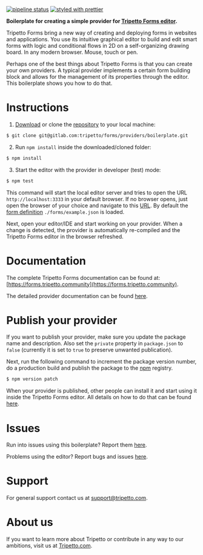 [![pipeline status](https://gitlab.com/tripetto/forms/providers/boilerplate/badges/master/pipeline.svg)](https://gitlab.com/tripetto/forms/providers/boilerplate/commits/master)
[![styled with prettier](https://img.shields.io/badge/styled_with-prettier-ff69b4.svg)](https://github.com/prettier/prettier)

**Boilerplate for creating a simple provider for [Tripetto Forms editor](https://www.npmjs.com/package/@tripetto/forms-editor).**

Tripetto Forms bring a new way of creating and deploying forms in websites and applications. You use its intuitive graphical editor to build and edit smart forms with logic and conditional flows in 2D on a self-organizing drawing board. In any modern browser. Mouse, touch or pen.

Perhaps one of the best things about Tripetto Forms is that you can create your own providers. A typical provider implements a certain form building block and allows for the management of its properties through the editor. This boilerplate shows you how to do that.

# Instructions
1. [Download](https://gitlab.com/tripetto/forms/providers/boilerplate/repository/master/archive.zip) or clone the [repository](https://gitlab.com/tripetto/forms/providers/boilerplate) to your local machine:
```bash
$ git clone git@gitlab.com:tripetto/forms/providers/boilerplate.git
```

2. Run `npm install` inside the downloaded/cloned folder:
```bash
$ npm install
```

3. Start the editor with the provider in developer (test) mode:
```bash
$ npm test
```

This command will start the local editor server and tries to open the URL `http://localhost:3333` in your default browser. If no browser opens, just open the browser of your choice and navigate to this [URL](http://localhost:3333). By default the [form definition](https://forms.tripetto.community/editor/#definitions) `./forms/example.json` is loaded.

Next, open your editor/IDE and start working on your provider. When a change is detected, the provider is automatically re-compiled and the Tripetto Forms editor in the browser refreshed.

# Documentation
The complete Tripetto Forms documentation can be found at: [https://forms.tripetto.community](https://forms.tripetto.community).

The detailed provider documentation can be found [here](https://forms.tripetto.community/providers/).

# Publish your provider
If you want to publish your provider, make sure you update the package name and description. Also set the `private` property in `package.json` to `false` (currently it is set to `true` to preserve unwanted publication).

Next, run the following command to increment the package version number, do a production build and publish the package to the [npm](https://www.npmjs.com/) registry.

```bash
$ npm version patch
```

When your provider is published, other people can install it and start using it inside the Tripetto Forms editor. All details on how to do that can be found [here](https://forms.tripetto.community/editor/#configuration).

# Issues
Run into issues using this boilerplate? Report them [here](https://gitlab.com/tripetto/forms/providers/boilerplate/issues).

Problems using the editor? Report bugs and issues [here](https://gitlab.com/tripetto/forms/editor/issues).

# Support
For general support contact us at support@tripetto.com.

# About us
If you want to learn more about Tripetto or contribute in any way to our ambitions, visit us at [Tripetto.com](https://tripetto.com/).
